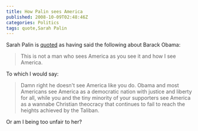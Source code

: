 ```yaml
---
title: How Palin sees America
published: 2008-10-09T02:48:46Z
categories: Politics
tags: quote,Sarah Palin
---
```


Sarah Palin is <a href="http://www.nytimes.com/2008/10/08/opinion/08wed1.html">quoted</a> as having said the following about Barack Obama:

<blockquote cite="http://www.nytimes.com/2008/10/08/opinion/08wed1.html">
This is not a man who sees America as you see it and how I see America.
</blockquote>

To which I would say:

<blockquote>
Damn right he doesn't see America like you do.  Obama and most Americans see America as a democratic nation with justice and liberty for all, while you and the tiny minority of your supporters see America as a wannabe Christian theocracy that continues to fail to reach the heights achieved by the Taliban.
</blockquote>

Or am I being too unfair to her?

